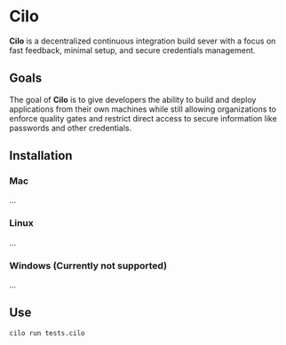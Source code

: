 # Cilo
__Cilo__ is a decentralized continuous integration build sever with a focus on fast feedback, minimal setup, and secure credentials management. 

## Goals
The goal of __Cilo__ is to give developers the ability to build and deploy applications from their own machines while still allowing organizations to enforce quality gates and restrict direct access to secure information like passwords and other credentials.

## Installation
### Mac
  ...
### Linux
  ...
### Windows (Currently not supported)
  ...

## Use
```
cilo run tests.cilo
```
  
